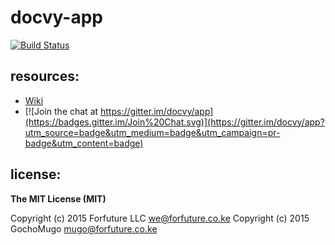 
# docvy-app

[![Build Status](https://travis-ci.org/docvy/app.svg?branch=develop)](https://travis-ci.org/docvy/app)


## resources:

* [Wiki](https://github.com/docvy/app/wiki)
* [![Join the chat at https://gitter.im/docvy/app](https://badges.gitter.im/Join%20Chat.svg)](https://gitter.im/docvy/app?utm_source=badge&utm_medium=badge&utm_campaign=pr-badge&utm_content=badge)


## license:

__The MIT License (MIT)__

Copyright (c) 2015 Forfuture LLC <we@forfuture.co.ke>
Copyright (c) 2015 GochoMugo <mugo@forfuture.co.ke>

